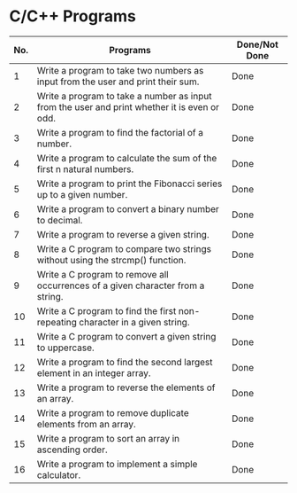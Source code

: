 # C/C++ Programs 

| No.  	| Programs                                                                                    	| Done/Not Done  |
|------	|----------------------------------------------------------------------------------------------	|--------------- |
| 1    	|Write a program to take two numbers as input from the user and print their sum.              	|   Done         |
| 2    	|Write a program to take a number as input from the user and print whether it is even or odd.   |   Done         |
| 3    	|Write a program to find the factorial of a number.                                           	|   Done         |
| 4     |Write a program to calculate the sum of the first n natural numbers.                           |   Done         |
| 5     |Write a program to print the Fibonacci series up to a given number.                            |   Done         |
| 6     |Write a program to convert a binary number to decimal.                                         |   Done         |
| 7     |Write a program to reverse a given string.                                                     |   Done         |
| 8     |Write a C program to compare two strings without using the strcmp() function.                  |   Done         |
| 9     |Write a C program to remove all occurrences of a given character from a string.                |   Done         |
| 10    |Write a C program to find the first non-repeating character in a given string.                 |   Done         |
| 11    |Write a C program to convert a given string to uppercase.                                      |   Done         |
| 12    |Write a program to find the second largest element in an integer array.                        |   Done         |
| 13    |Write a program to reverse the elements of an array.                                           |   Done         |
| 14    |Write a program to remove duplicate elements from an array.                                    |   Done         |
| 15    |Write a program to sort an array in ascending order.                                           |   Done         |
| 16    |Write a program to implement a simple calculator.                                              |   Done         |     
